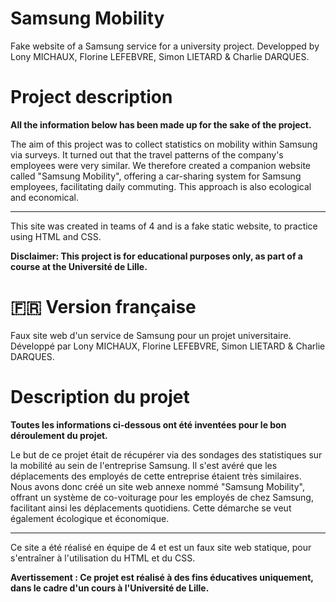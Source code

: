 # Samsung Mobility
Fake website of a Samsung service for a university project. Developped by Lony MICHAUX, Florine LEFEBVRE, Simon LIETARD & Charlie DARQUES.

# Project description

**All the information below has been made up for the sake of the project.**

The aim of this project was to collect statistics on mobility within Samsung via surveys. It turned out that the travel patterns of the company's employees were very similar. We therefore created a companion website called "Samsung Mobility", offering a car-sharing system for Samsung employees, facilitating daily commuting. This approach is also ecological and economical.

---

This site was created in teams of 4 and is a fake static website, to practice using HTML and CSS.

**Disclaimer: This project is for educational purposes only, as part of a course at the Université de Lille.**

# 🇫🇷 Version française

Faux site web d'un service de Samsung pour un projet universitaire. Développé par Lony MICHAUX, Florine LEFEBVRE, Simon LIETARD & Charlie DARQUES.

# Description du projet

**Toutes les informations ci-dessous ont été inventées pour le bon déroulement du projet.**

Le but de ce projet était de récupérer via des sondages des statistiques sur la mobilité au sein de l'entreprise Samsung. Il s'est avéré que les déplacements des employés de cette entreprise étaient très similaires. Nous avons donc créé un site web annexe nommé "Samsung Mobility", offrant un système de co-voiturage pour les employés de chez Samsung, facilitant ainsi les déplacements quotidiens. Cette démarche se veut également écologique et économique.

---

Ce site a été réalisé en équipe de 4 et est un faux site web statique, pour s'entraîner à l'utilisation du HTML et du CSS.

**Avertissement : Ce projet est réalisé à des fins éducatives uniquement, dans le cadre d'un cours à l'Université de Lille.**
